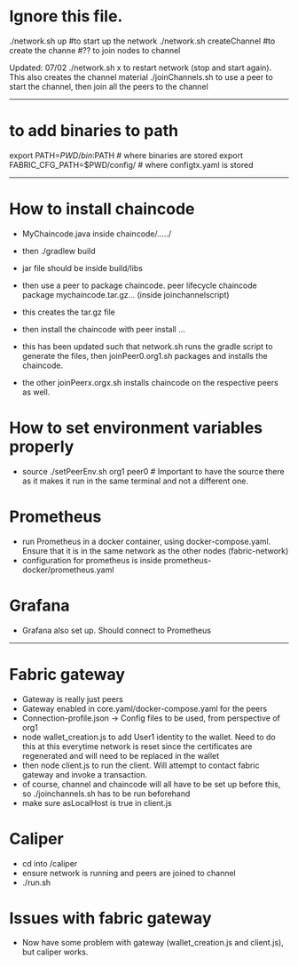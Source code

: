 # Ignore this file.

./network.sh up  #to start up the network
./network.sh createChannel #to create the channe
#?? to join nodes to channel

Updated: 07/02
./network.sh x to restart network (stop and start again). This also creates the channel material
./joinChannels.sh to use a peer to start the channel, then join all the peers to the channel


------------------------------------
# to add binaries to path
export PATH=${PWD}/bin:$PATH # where binaries are stored
export FABRIC_CFG_PATH=$PWD/config/ # where configtx.yaml is stored

-----------------------------------


# How to install chaincode
- MyChaincode.java inside chaincode/...../
- then ./gradlew build
- jar file should be inside build/libs
- then use a peer to package chaincode. peer lifecycle chaincode package mychaincode.tar.gz... (inside joinchannelscript)
- this creates the tar.gz file
- then install the chaincode with peer install ...

- this has been updated such that network.sh runs the gradle script to generate the files, then joinPeer0.org1.sh packages and installs the chaincode.
- the other joinPeerx.orgx.sh installs chaincode on the respective peers as well. 


# How to set environment variables properly
- source ./setPeerEnv.sh org1 peer0 # Important to have the source there as it makes it run in the same terminal and not a different one.


# Prometheus
- run Prometheus in a docker container, using docker-compose.yaml. Ensure that it is in the same network as the other nodes (fabric-network)
- configuration for prometheus is inside prometheus-docker/prometheus.yaml


# Grafana 
- Grafana also set up. Should connect to Prometheus



-----------------------------------------------

# Fabric gateway
- Gateway is really just peers
- Gateway enabled in core.yaml/docker-compose.yaml for the peers
- Connection-profile.json -> Config files to be used, from perspective of org1
- node wallet_creation.js to add User1 identity to the wallet. Need to do this at this everytime network is reset since
  the certificates are regenerated and will need to be replaced in the wallet
- then node client.js to run the client. Will attempt to contact fabric gateway and invoke a transaction.
- of course, channel and chaincode will all have to be set up before this, so ./joinchannels.sh has to be run beforehand
- make sure asLocalHost is true in client.js



# Caliper
- cd into /caliper
- ensure network is running and peers are joined to channel
- ./run.sh

# Issues with fabric gateway
- Now have some problem with gateway (wallet_creation.js and client.js), but caliper works.











